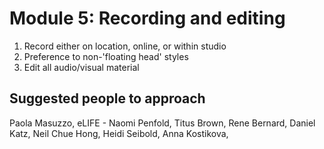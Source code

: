 # Module 5: Recording and editing

   1. Record either on location, online, or within studio 
   2. Preference to non-'floating head' styles 
   3. Edit all audio/visual material 
   
## Suggested people to approach
Paola Masuzzo, eLIFE - 
Naomi Penfold,
Titus Brown,
Rene Bernard,
Daniel Katz,
Neil Chue Hong, 
Heidi Seibold, 
Anna Kostikova,